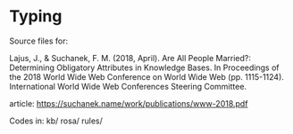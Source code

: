 # Typing

Source files for:

Lajus, J., & Suchanek, F. M. (2018, April). Are All People Married?: Determining Obligatory Attributes in Knowledge Bases. 
In Proceedings of the 2018 World Wide Web Conference on World Wide Web (pp. 1115-1124). International World Wide Web Conferences Steering Committee.

article: https://suchanek.name/work/publications/www-2018.pdf

Codes in: kb/ rosa/ rules/ 
